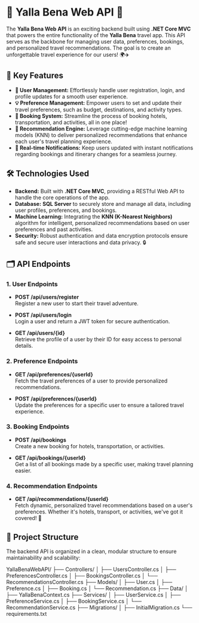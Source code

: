 # 🎉 Yalla Bena Web API 🚀

The **Yalla Bena Web API** is an exciting backend built using **.NET Core MVC** that powers the entire functionality of the **Yalla Bena** travel app. This API serves as the backbone for managing user data, preferences, bookings, and personalized travel recommendations. The goal is to create an unforgettable travel experience for our users! 🌍✈️

## 🔑 Key Features

- **👤 User Management:** Effortlessly handle user registration, login, and profile updates for a smooth user experience.
- **💡 Preference Management:** Empower users to set and update their travel preferences, such as budget, destinations, and activity types.
- **🏨 Booking System:** Streamline the process of booking hotels, transportation, and activities, all in one place!
- **🤖 Recommendation Engine:** Leverage cutting-edge machine learning models (KNN) to deliver personalized recommendations that enhance each user's travel planning experience.
- **🔔 Real-time Notifications:** Keep users updated with instant notifications regarding bookings and itinerary changes for a seamless journey.

## 🛠️ Technologies Used

- **Backend:** Built with **.NET Core MVC**, providing a RESTful Web API to handle the core operations of the app.
- **Database:** **SQL Server** to securely store and manage all data, including user profiles, preferences, and bookings.
- **Machine Learning:** Integrating the **KNN (K-Nearest Neighbors)** algorithm for intelligent, personalized recommendations based on user preferences and past activities.
- **Security:** Robust authentication and data encryption protocols ensure safe and secure user interactions and data privacy. 🔒

## 🗂️ API Endpoints

### 1. **User Endpoints**

- **POST /api/users/register**  
  Register a new user to start their travel adventure.
  
- **POST /api/users/login**  
  Login a user and return a JWT token for secure authentication.

- **GET /api/users/{id}**  
  Retrieve the profile of a user by their ID for easy access to personal details.

### 2. **Preference Endpoints**

- **GET /api/preferences/{userId}**  
  Fetch the travel preferences of a user to provide personalized recommendations.

- **POST /api/preferences/{userId}**  
  Update the preferences for a specific user to ensure a tailored travel experience.

### 3. **Booking Endpoints**

- **POST /api/bookings**  
  Create a new booking for hotels, transportation, or activities.

- **GET /api/bookings/{userId}**  
  Get a list of all bookings made by a specific user, making travel planning easier.

### 4. **Recommendation Endpoints**

- **GET /api/recommendations/{userId}**  
  Fetch dynamic, personalized travel recommendations based on a user's preferences. Whether it's hotels, transport, or activities, we've got it covered! 🌟

## 📂 Project Structure

The backend API is organized in a clean, modular structure to ensure maintainability and scalability:

YallaBenaWebAPI/ ├── Controllers/ │ ├── UsersController.cs │ ├── PreferencesController.cs │ ├── BookingsController.cs │ └── RecommendationsController.cs ├── Models/ │ ├── User.cs │ ├── Preference.cs │ ├── Booking.cs │ └── Recommendation.cs ├── Data/ │ ├── YallaBenaContext.cs ├── Services/ │ ├── UserService.cs │ ├── PreferenceService.cs │ ├── BookingService.cs │ └── RecommendationService.cs ├── Migrations/ │ ├── InitialMigration.cs └── requirements.txt
